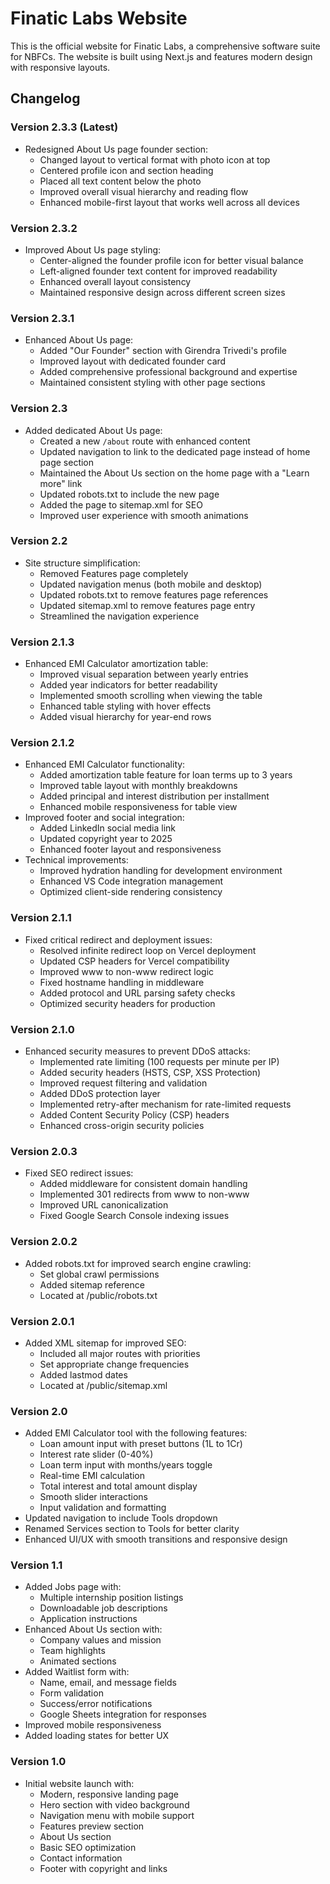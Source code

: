 # Finatic Labs Website

This is the official website for Finatic Labs, a comprehensive software suite for NBFCs. The website is built using Next.js and features modern design with responsive layouts.

## Changelog

### Version 2.3.3 (Latest)
- Redesigned About Us page founder section:
  - Changed layout to vertical format with photo icon at top
  - Centered profile icon and section heading
  - Placed all text content below the photo
  - Improved overall visual hierarchy and reading flow
  - Enhanced mobile-first layout that works well across all devices

### Version 2.3.2
- Improved About Us page styling:
  - Center-aligned the founder profile icon for better visual balance
  - Left-aligned founder text content for improved readability
  - Enhanced overall layout consistency
  - Maintained responsive design across different screen sizes

### Version 2.3.1
- Enhanced About Us page:
  - Added "Our Founder" section with Girendra Trivedi's profile
  - Improved layout with dedicated founder card
  - Added comprehensive professional background and expertise
  - Maintained consistent styling with other page sections

### Version 2.3
- Added dedicated About Us page:
  - Created a new `/about` route with enhanced content
  - Updated navigation to link to the dedicated page instead of home page section
  - Maintained the About Us section on the home page with a "Learn more" link
  - Updated robots.txt to include the new page
  - Added the page to sitemap.xml for SEO
  - Improved user experience with smooth animations

### Version 2.2
- Site structure simplification:
  - Removed Features page completely
  - Updated navigation menus (both mobile and desktop)
  - Updated robots.txt to remove features page references
  - Updated sitemap.xml to remove features page entry
  - Streamlined the navigation experience

### Version 2.1.3
- Enhanced EMI Calculator amortization table:
  - Improved visual separation between yearly entries
  - Added year indicators for better readability
  - Implemented smooth scrolling when viewing the table
  - Enhanced table styling with hover effects
  - Added visual hierarchy for year-end rows

### Version 2.1.2
- Enhanced EMI Calculator functionality:
  - Added amortization table feature for loan terms up to 3 years
  - Improved table layout with monthly breakdowns
  - Added principal and interest distribution per installment
  - Enhanced mobile responsiveness for table view
- Improved footer and social integration:
  - Added LinkedIn social media link
  - Updated copyright year to 2025
  - Enhanced footer layout and responsiveness
- Technical improvements:
  - Improved hydration handling for development environment
  - Enhanced VS Code integration management
  - Optimized client-side rendering consistency

### Version 2.1.1
- Fixed critical redirect and deployment issues:
  - Resolved infinite redirect loop on Vercel deployment
  - Updated CSP headers for Vercel compatibility
  - Improved www to non-www redirect logic
  - Fixed hostname handling in middleware
  - Added protocol and URL parsing safety checks
  - Optimized security headers for production

### Version 2.1.0
- Enhanced security measures to prevent DDoS attacks:
  - Implemented rate limiting (100 requests per minute per IP)
  - Added security headers (HSTS, CSP, XSS Protection)
  - Improved request filtering and validation
  - Added DDoS protection layer
  - Implemented retry-after mechanism for rate-limited requests
  - Added Content Security Policy (CSP) headers
  - Enhanced cross-origin security policies

### Version 2.0.3
- Fixed SEO redirect issues:
  - Added middleware for consistent domain handling
  - Implemented 301 redirects from www to non-www
  - Improved URL canonicalization
  - Fixed Google Search Console indexing issues

### Version 2.0.2
- Added robots.txt for improved search engine crawling:
  - Set global crawl permissions
  - Added sitemap reference
  - Located at /public/robots.txt

### Version 2.0.1
- Added XML sitemap for improved SEO:
  - Included all major routes with priorities
  - Set appropriate change frequencies
  - Added lastmod dates
  - Located at /public/sitemap.xml

### Version 2.0
- Added EMI Calculator tool with the following features:
  - Loan amount input with preset buttons (1L to 1Cr)
  - Interest rate slider (0-40%)
  - Loan term input with months/years toggle
  - Real-time EMI calculation
  - Total interest and total amount display
  - Smooth slider interactions
  - Input validation and formatting
- Updated navigation to include Tools dropdown
- Renamed Services section to Tools for better clarity
- Enhanced UI/UX with smooth transitions and responsive design

### Version 1.1
- Added Jobs page with:
  - Multiple internship position listings
  - Downloadable job descriptions
  - Application instructions
- Enhanced About Us section with:
  - Company values and mission
  - Team highlights
  - Animated sections
- Added Waitlist form with:
  - Name, email, and message fields
  - Form validation
  - Success/error notifications
  - Google Sheets integration for responses
- Improved mobile responsiveness
- Added loading states for better UX

### Version 1.0
- Initial website launch with:
  - Modern, responsive landing page
  - Hero section with video background
  - Navigation menu with mobile support
  - Features preview section
  - About Us section
  - Basic SEO optimization
  - Contact information
  - Footer with copyright and links
